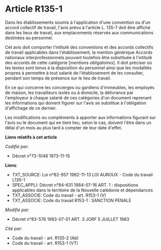 # Article R135-1

Dans les établissements soumis à l'application d'une convention ou d'un accord collectif de travail, l'avis prévu à l'article
L. 135-7 doit être affiché dans les lieux de travail, aux emplacements réservés aux communications destinées au personnel.

Cet avis doit comporter l'intitulé des conventions et des accords collectifs de travail applicables dans l'établissement, la
mention générique Accords nationaux interprofessionnels pouvant toutefois être substituée à l'intitulé des accords de cette
catégorie [*mentions obligatoires*]. Il doit préciser où les textes sont tenus à la disposition du personnel ainsi que les
modalités propres à permettre à tout salarié de l'établissement de les consulter, pendant son temps de présence sur le lieu
de travail.

En ce qui concerne les concierges ou gardiens d'immeubles, les employés de maison, les travailleurs isolés ou à domicile, la
délivrance par l'employeur à chaque salarié de ces catégories d'un document reprenant les informations qui doivent figurer
sur l'avis se substitue à l'obligation d'affichage de ce dernier.

Les modifications ou compléments à apporter aux informations figurant sur l'avis ou le document qui en tient lieu, selon le
cas, doivent l'être dans un délai d'un mois au plus tard à compter de leur date d'effet.

**Liens relatifs à cet article**

_Codifié par_:

  - Décret n°73-1048 1973-11-15

**Liens**:

  - TXT_SOURCE: Loi n°82-957 1982-11-13 LOI AUROUX - Code du travail L135-1
  - SPEC_APPLI: Décret n°84-631 1984-07-16 ART. 1 : dispositions applicables dans le territoire de la Nouvelle calédonie et dépendances
  - TXT_ASSOCIE: Code du travail - art. R153-1 (V)
  - TXT_ASSOCIE: Code du travail R153-1 : SANCTION PENALE

_Modifié par_:

  - Décret n°83-576 1983-07-01 ART. 3 JORF 5 JUILLET 1983

_Cité par_:

  - Code du travail - art. R135-2 (Ab)
  - Code du travail - art. R153-1 (VT)
